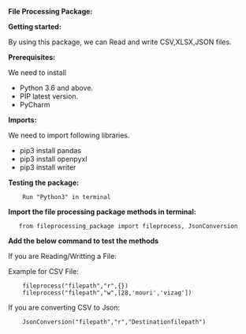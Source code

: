 **File Processing Package:**

**Getting started:**

By using this package, we can Read and write CSV,XLSX,JSON files.

**Prerequisites:**

We need to install 

- Python 3.6 and above.
- PIP latest version.
- PyCharm

**Imports:**

We need to import following libraries.
- pip3 install pandas
- pip3 install openpyxl
- pip3 install writer

**Testing the package:**

        Run "Python3" in terminal

**Import the file processing package methods in terminal:**

       from fileprocessing_package import fileprocess, JsonConversion

**Add the below command to test the methods**

If you are Reading/Writting a File:

Example for CSV File:

        fileprocess("filepath","r",{})
        fileprocess("filepath","w",[28,'mouri','vizag'])

If you are converting CSV to Json:

        JsonConversion("filepath","r","Destinationfilepath")
